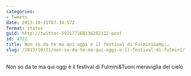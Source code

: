 ```yaml
---
categories:
- Tweets
date: 2013-10-21T07:34:57Z
format: status
guid: http://twitter-392177168136282112-post
id: 4722
title: Non so da te ma qui oggi è il festival di Fulmini&amp;…
slug: /2013/10/21/non-so-da-te-ma-qui-oggi-e-il-festival-di-fulmini/
---
```


Non so da te ma qui oggi è il festival di Fulmini&Tuoni meraviglia del cielo